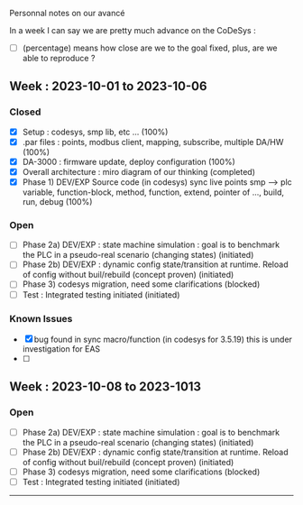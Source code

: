 Personnal notes on our avancé

In a week I can say we are pretty much advance on the CoDeSys : 

 - [ ] (percentage) means how close are we to the goal fixed, plus, are we able to reproduce ?

## Week : 2023-10-01 to 2023-10-06

### Closed
 - [x] Setup : codesys, smp lib, etc ... (100%)
 - [x] .par files : points, modbus client, mapping, subscribe, multiple DA/HW (100%)
 - [x] DA-3000 : firmware update, deploy configuration (100%)
 - [x] Overall architecture : miro diagram of our thinking (completed)
 - [x] Phase 1) DEV/EXP Source code (in codesys) sync live points smp --> plc variable, function-block, method, function, extend, pointer of ..., build, run, debug (100%)

### Open
 - [ ] Phase 2a) DEV/EXP : state machine simulation : goal is to benchmark the PLC in a pseudo-real scenario (changing states) (initiated)
 - [ ] Phase 2b) DEV/EXP : dynamic config state/transition at runtime. Reload of config without buil/rebuild (concept proven) (initiated)
 - [ ] Phase 3) codesys migration, need some clarifications (blocked)
 - [ ] Test : Integrated testing initiated (initiated)

### Known Issues
 - [x] bug found in sync macro/function (in codesys for 3.5.19) this is under investigation for EAS
 - [ ] 

## Week : 2023-10-08 to 2023-1013

### Open
 - [ ] Phase 2a) DEV/EXP : state machine simulation : goal is to benchmark the PLC in a pseudo-real scenario (changing states) (initiated)
 - [ ] Phase 2b) DEV/EXP : dynamic config state/transition at runtime. Reload of config without buil/rebuild (concept proven) (initiated)
 - [ ] Phase 3) codesys migration, need some clarifications (blocked)
 - [ ] Test : Integrated testing initiated (initiated)

---
